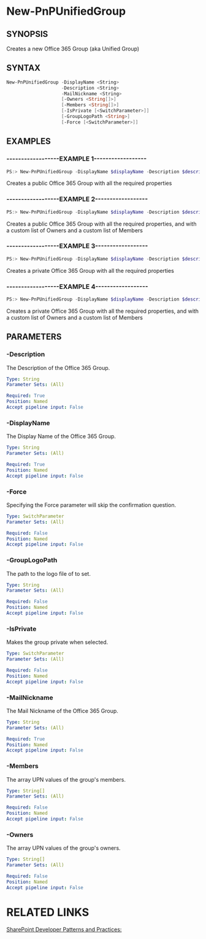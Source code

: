 # New-PnPUnifiedGroup

## SYNOPSIS
Creates a new Office 365 Group (aka Unified Group)

## SYNTAX 

```powershell
New-PnPUnifiedGroup -DisplayName <String>
                    -Description <String>
                    -MailNickname <String>
                    [-Owners <String[]>]
                    [-Members <String[]>]
                    [-IsPrivate [<SwitchParameter>]]
                    [-GroupLogoPath <String>]
                    [-Force [<SwitchParameter>]]
```

## EXAMPLES

### ------------------EXAMPLE 1------------------
```powershell
PS:> New-PnPUnifiedGroup -DisplayName $displayName -Description $description -MailNickname $nickname
```

Creates a public Office 365 Group with all the required properties

### ------------------EXAMPLE 2------------------
```powershell
PS:> New-PnPUnifiedGroup -DisplayName $displayName -Description $description -MailNickname $nickname -Owners $arrayOfOwners -Members $arrayOfMembers
```

Creates a public Office 365 Group with all the required properties, and with a custom list of Owners and a custom list of Members

### ------------------EXAMPLE 3------------------
```powershell
PS:> New-PnPUnifiedGroup -DisplayName $displayName -Description $description -MailNickname $nickname -IsPrivate
```

Creates a private Office 365 Group with all the required properties

### ------------------EXAMPLE 4------------------
```powershell
PS:> New-PnPUnifiedGroup -DisplayName $displayName -Description $description -MailNickname $nickname -Owners $arrayOfOwners -Members $arrayOfMembers -IsPrivate
```

Creates a private Office 365 Group with all the required properties, and with a custom list of Owners and a custom list of Members

## PARAMETERS

### -Description
The Description of the Office 365 Group.

```yaml
Type: String
Parameter Sets: (All)

Required: True
Position: Named
Accept pipeline input: False
```

### -DisplayName
The Display Name of the Office 365 Group.

```yaml
Type: String
Parameter Sets: (All)

Required: True
Position: Named
Accept pipeline input: False
```

### -Force
Specifying the Force parameter will skip the confirmation question.

```yaml
Type: SwitchParameter
Parameter Sets: (All)

Required: False
Position: Named
Accept pipeline input: False
```

### -GroupLogoPath
The path to the logo file of to set.

```yaml
Type: String
Parameter Sets: (All)

Required: False
Position: Named
Accept pipeline input: False
```

### -IsPrivate
Makes the group private when selected.

```yaml
Type: SwitchParameter
Parameter Sets: (All)

Required: False
Position: Named
Accept pipeline input: False
```

### -MailNickname
The Mail Nickname of the Office 365 Group.

```yaml
Type: String
Parameter Sets: (All)

Required: True
Position: Named
Accept pipeline input: False
```

### -Members
The array UPN values of the group's members.

```yaml
Type: String[]
Parameter Sets: (All)

Required: False
Position: Named
Accept pipeline input: False
```

### -Owners
The array UPN values of the group's owners.

```yaml
Type: String[]
Parameter Sets: (All)

Required: False
Position: Named
Accept pipeline input: False
```

# RELATED LINKS

[SharePoint Developer Patterns and Practices:](http://aka.ms/sppnp)
